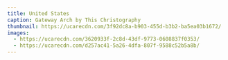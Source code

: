 ```yaml
---
title: United States
caption: Gateway Arch by This Christography
thumbnail: https://ucarecdn.com/3f92dc8a-b903-455d-b3b2-ba5ea03b1672/
images:
  - https://ucarecdn.com/3620933f-2c8d-43df-9773-0608837f0353/
  - https://ucarecdn.com/d257ac41-5a26-4dfa-807f-9588c52b5a8b/
---
```

